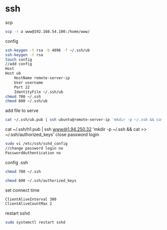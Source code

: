 # ssh

scp 

```sh
scp -r a www@192.168.54.100:/home/www/
```

config

```sh
ssh-keygen -t rsa -b 4096 -f ~/.ssh/ub
ssh-keygen -t rsa
touch config
//add config
Host
Host ub
    HostName remote-server-ip
    User username
    Port 22
    IdentityFile ~/.ssh/ub
chmod 700 ~/.ssh
chmod 600 ~/.ssh/ub
```

add file to serve

```sh
cat ~/.ssh/ub.pub | ssh ubuntu@remote-server-ip 'mkdir -p ~/.ssh && cat >> ~/.ssh/authorized_keys'
```
cat ~/.ssh/h1.pub | ssh www@1.94.250.32 'mkdir -p ~/.ssh && cat >> ~/.ssh/authorized_keys'
close password login

```sh
sudo vi /etc/ssh/sshd_config
//change password login no
PasswordAuthentication no
```

config .ssh
```sh
chmod 700 ~/.ssh

chmod 600 ~/.ssh/authorized_keys
```

set connect time
```sh
ClientAliveInterval 300
ClientAliveCountMax 2
```

restart sshd
```sh
sudo systemctl restart sshd
```